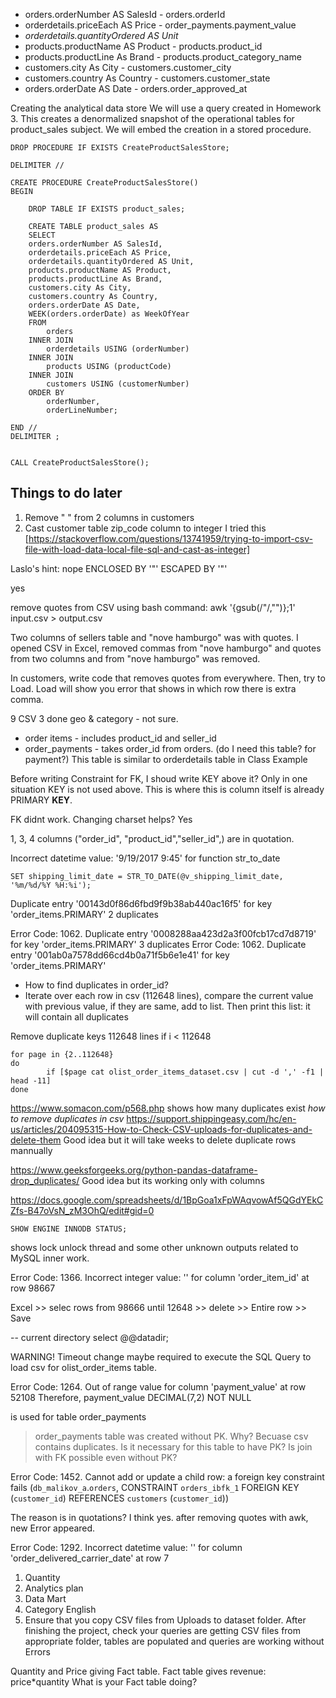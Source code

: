- orders.orderNumber AS SalesId - orders.orderId
- orderdetails.priceEach AS Price - order_payments.payment_value
- _orderdetails.quantityOrdered AS Unit_ 
- products.productName AS Product - products.product_id
- products.productLine As Brand - products.product_category_name
- customers.city As City - customers.customer_city
- customers.country As Country - customers.customer_state
- orders.orderDate AS Date - orders.order_approved_at


Creating the analytical data store
We will use a query created in Homework 3. This creates a denormalized snapshot of the operational tables for product_sales subject. We will embed the creation in a stored procedure.

    DROP PROCEDURE IF EXISTS CreateProductSalesStore;

    DELIMITER //

    CREATE PROCEDURE CreateProductSalesStore()
    BEGIN

        DROP TABLE IF EXISTS product_sales;

        CREATE TABLE product_sales AS
        SELECT 
        orders.orderNumber AS SalesId, 
        orderdetails.priceEach AS Price, 
        orderdetails.quantityOrdered AS Unit,
        products.productName AS Product,
        products.productLine As Brand,   
        customers.city As City,
        customers.country As Country,   
        orders.orderDate AS Date,
        WEEK(orders.orderDate) as WeekOfYear
        FROM
            orders
        INNER JOIN
            orderdetails USING (orderNumber)
        INNER JOIN
            products USING (productCode)
        INNER JOIN
            customers USING (customerNumber)
        ORDER BY 
            orderNumber, 
            orderLineNumber;

    END //
    DELIMITER ;


    CALL CreateProductSalesStore();

## Things to do later

1. Remove " " from 2 columns in customers
2. Cast customer table zip_code column to integer
I tried this [https://stackoverflow.com/questions/13741959/trying-to-import-csv-file-with-load-data-local-file-sql-and-cast-as-integer]


Laslo's hint:
nope
    ENCLOSED BY '"'
    ESCAPED BY '"' 

yes

remove quotes from CSV using bash command:
    awk '{gsub(/\"/,"")};1' input.csv > output.csv



Two columns of sellers table and "nove hamburgo" was with quotes. I opened CSV in Excel, removed commas from  "nove hamburgo" and quotes from two columns and from "nove hamburgo" was removed. 

In customers, write code that removes quotes from everywhere. Then, try to Load. Load will show you error that shows in which row there is extra comma.

9 CSV
3 done
geo & category - not sure. 

- order items - includes product_id and seller_id
- order_payments - takes order_id from orders. (do I need this table? for payment?) This table is similar to orderdetails table in Class Example


Before writing Constraint for FK, I shoud write KEY above it?
Only in one situation KEY is not used above. This is where this is column itself is already PRIMARY **KEY**.


FK didnt work. Changing charset helps? Yes

1, 3, 4 columns ("order_id", "product_id","seller_id",) are in quotation. 

Incorrect datetime value: '9/19/2017 9:45' for function str_to_date

    SET shipping_limit_date = STR_TO_DATE(@v_shipping_limit_date, '%m/%d/%Y %H:%i');

Duplicate entry '00143d0f86d6fbd9f9b38ab440ac16f5' for key 'order_items.PRIMARY'
2 duplicates

Error Code: 1062. Duplicate entry '0008288aa423d2a3f00fcb17cd7d8719' for key 'order_items.PRIMARY'
3 duplicates
Error Code: 1062. Duplicate entry '001ab0a7578dd66cd4b0a71f5b6e1e41' for key 'order_items.PRIMARY'


- How to find duplicates in order_id?
- Iterate over each row in csv (112648 lines), compare the current value with previous value, if they are same, add to list. Then print this list: it will contain all duplicates


Remove duplicate keys
112648 lines
if i < 112648

    for page in {2..112648}
    do
            if [$page cat olist_order_items_dataset.csv | cut -d ',' -f1 | head -11]
    done

https://www.somacon.com/p568.php shows how many duplicates exist
*how to remove duplicates in csv*
https://support.shippingeasy.com/hc/en-us/articles/204095315-How-to-Check-CSV-uploads-for-duplicates-and-delete-them
Good idea but it will take weeks to delete duplicate rows mannually

https://www.geeksforgeeks.org/python-pandas-dataframe-drop_duplicates/ Good idea but its working only with columns


https://docs.google.com/spreadsheets/d/1BpGoa1xFpWAqvowAf5QGdYEkCZfs-B47oVsN_zM3OhQ/edit#gid=0


    SHOW ENGINE INNODB STATUS;
shows lock unlock thread and some other unknown outputs related to MySQL inner work. 

Error Code: 1366. Incorrect integer value: '' for column 'order_item_id' at row 98667

Excel >> selec rows from 98666 until 12648 >> delete >> Entire row >> Save

-- current directory
select @@datadir;

WARNING! 
Timeout change maybe required to execute the SQL Query to load csv for olist_order_items table. 



Error Code: 1264. Out of range value for column 'payment_value' at row 52108
Therefore, 
    payment_value DECIMAL(7,2) NOT NULL

is used for table order_payments

> order_payments table was created without PK. Why? Becuase csv contains duplicates. Is it necessary for this table to have PK? Is join with FK possible even without PK?

Error Code: 1452. Cannot add or update a child row: a foreign key constraint fails (`db_malikov_a`.`orders`, CONSTRAINT `orders_ibfk_1` FOREIGN KEY (`customer_id`) REFERENCES `customers` (`customer_id`))

The reason is in quotations? I think yes. after removing quotes with awk, new Error appeared. 

Error Code: 1292. Incorrect datetime value: '' for column 'order_delivered_carrier_date' at row 7


1. Quantity 
2. Analytics plan
3. Data Mart
4. Category English
5. Ensure that you copy CSV files from Uploads to dataset folder. After finishing the project, check your queries are getting CSV files from appropriate folder, tables are populated and queries are working without Errors

Quantity and Price giving Fact table. Fact table gives revenue: price*quantity
What is your Fact table doing?